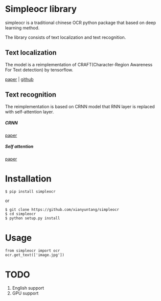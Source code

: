 # Simpleocr library
simpleocr is a traditional chinese OCR python package that based on deep learning method.

The library consists of text localization and text recognition.

## Text localization
The model is a reimplementation of CRAFT(Character-Region Awareness For Text detection) by tensorflow.

[paper](https://arxiv.org/abs/1904.01941) | [github](https://github.com/clovaai/CRAFT-pytorch)
 
## Text recognition
The reimplementation is based on CRNN model that RNN layer is replaced with self-attention layer.

##### CRNN
[paper](https://arxiv.org/abs/1707.03985)

##### Self attention

[paper](https://arxiv.org/abs/1706.03762)

# Installation
```
$ pip install simpleocr
```
or 
```
$ git clone https://github.com/xianyuntang/simpleocr
$ cd simpleocr
$ python setup.py install
```
# Usage
```
from simpleocr import ocr
ocr.get_text(['image.jpg'])
```



# TODO
1. English support
2. GPU support